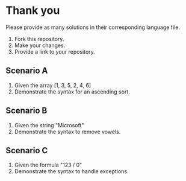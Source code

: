 # Thank you
Please provide as many solutions in their corresponding language file.
1. Fork this repository.
2. Make your changes.
3. Provide a link to your repository.

Scenario A
---
1. Given the array [1, 3, 5, 2, 4, 6]
1. Demonstrate the syntax for an ascending sort. 

Scenario B
---
1. Given the string "Microsoft"
1. Demonstrate the syntax to remove vowels.

Scenario C
---
1. Given the formula "123 / 0"
1. Demonstrate the syntax to handle exceptions.
